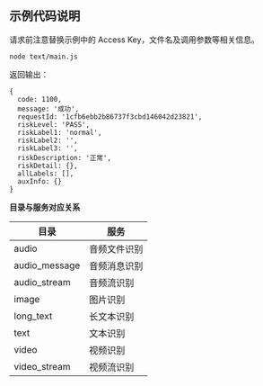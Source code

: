 ## 示例代码说明

请求前注意替换示例中的 Access Key，文件名及调用参数等相关信息。

```shell script
node text/main.js
```

返回输出：
```text
{
  code: 1100,
  message: '成功',
  requestId: '1cfb6ebb2b86737f3cbd146042d23821',
  riskLevel: 'PASS',
  riskLabel1: 'normal',
  riskLabel2: '',
  riskLabel3: '',
  riskDescription: '正常',
  riskDetail: {},
  allLabels: [],
  auxInfo: {}
}
```

**目录与服务对应关系**

| 目录 | 服务 |
| --- | --- |
| audio | 音频文件识别 |
| audio_message | 音频消息识别 |
| audio_stream | 音频流识别 |
| image | 图片识别 |
| long_text | 长文本识别 |
| text | 文本识别 |
| video | 视频识别 |
| video_stream| 视频流识别 |
